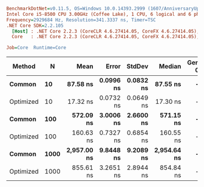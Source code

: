 ``` ini

BenchmarkDotNet=v0.11.5, OS=Windows 10.0.14393.2999 (1607/AnniversaryUpdate/Redstone1)
Intel Core i5-8500 CPU 3.00GHz (Coffee Lake), 1 CPU, 6 logical and 6 physical cores
Frequency=2929684 Hz, Resolution=341.3337 ns, Timer=TSC
.NET Core SDK=2.2.105
  [Host] : .NET Core 2.2.3 (CoreCLR 4.6.27414.05, CoreFX 4.6.27414.05), 64bit RyuJIT
  Core   : .NET Core 2.2.3 (CoreCLR 4.6.27414.05, CoreFX 4.6.27414.05), 64bit RyuJIT

Job=Core  Runtime=Core  

```
|    Method |    N |        Mean |     Error |    StdDev |      Median | Gen 0 | Gen 1 | Gen 2 | Allocated |
|---------- |----- |------------:|----------:|----------:|------------:|------:|------:|------:|----------:|
|    **Common** |   **10** |    **87.58 ns** | **0.0996 ns** | **0.0832 ns** |    **87.55 ns** |     **-** |     **-** |     **-** |         **-** |
| Optimized |   10 |    17.32 ns | 0.0732 ns | 0.0649 ns |    17.30 ns |     - |     - |     - |         - |
|    **Common** |  **100** |   **572.09 ns** | **3.0006 ns** | **2.6600 ns** |   **571.15 ns** |     **-** |     **-** |     **-** |         **-** |
| Optimized |  100 |   160.63 ns | 0.7327 ns | 0.6854 ns |   160.55 ns |     - |     - |     - |         - |
|    **Common** | **1000** | **2,957.00 ns** | **9.8448 ns** | **9.2089 ns** | **2,954.64 ns** |     **-** |     **-** |     **-** |         **-** |
| Optimized | 1000 |   855.61 ns | 3.2651 ns | 2.8944 ns |   854.84 ns |     - |     - |     - |         - |
